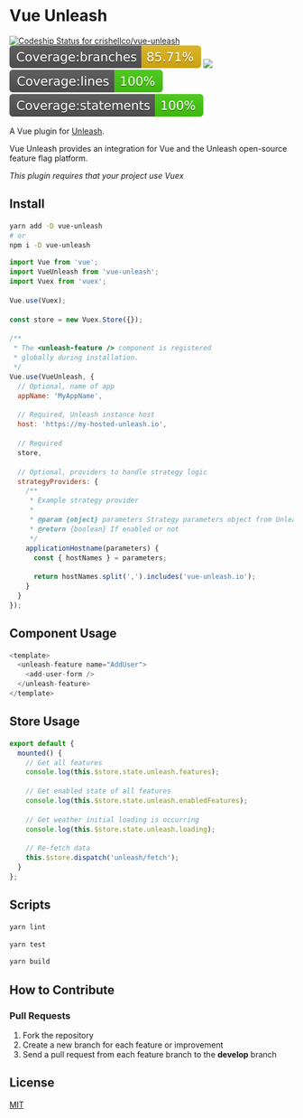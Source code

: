 # Vue Unleash

[![Codeship Status for crishellco/vue-unleash](https://app.codeship.com/projects/b9f076d0-ffc8-0137-c63e-5e5d9bf61b75/status?branch=master)](https://app.codeship.com/projects/378002)
![](badges/badge-branches.svg)
![](badges/badge-functionss.svg)
![](badges/badge-lines.svg)
![](badges/badge-statements.svg)

A Vue plugin for [Unleash](https://unleash.github.io/).

Vue Unleash provides an integration for Vue and the Unleash open-source feature flag platform.

_This plugin requires that your project use Vuex_

## Install

```bash
yarn add -D vue-unleash
# or
npm i -D vue-unleash
```

```javascript
import Vue from 'vue';
import VueUnleash from 'vue-unleash';
import Vuex from 'vuex';

Vue.use(Vuex);

const store = new Vuex.Store({});

/**
 * The <unleash-feature /> component is registered
 * globally during installation.
 */
Vue.use(VueUnleash, {
  // Optional, name of app
  appName: 'MyAppName',

  // Required, Unleash instance host
  host: 'https://my-hosted-unleash.io',

  // Required
  store,

  // Optional, providers to handle strategy logic
  strategyProviders: {
    /**
     * Example strategy provider
     *
     * @param {object} parameters Strategy parameters object from Unleash API
     * @return {boolean} If enabled or not
     */
    applicationHostname(parameters) {
      const { hostNames } = parameters;

      return hostNames.split(',').includes('vue-unleash.io');
    }
  }
});
```

## Component Usage

```javascript
<template>
  <unleash-feature name="AddUser">
    <add-user-form />
  </unleash-feature>
</template>
```

## Store Usage

```javascript
export default {
  mounted() {
    // Get all features
    console.log(this.$store.state.unleash.features);

    // Get enabled state of all features
    console.log(this.$store.state.unleash.enabledFeatures);

    // Get weather initial loading is occurring
    console.log(this.$store.state.unleash.loading);

    // Re-fetch data
    this.$store.dispatch('unleash/fetch');
  }
};
```

## Scripts

```bash
yarn lint
```

```bash
yarn test
```

```bash
yarn build
```

## How to Contribute

### Pull Requests

1. Fork the repository
2. Create a new branch for each feature or improvement
3. Send a pull request from each feature branch to the **develop** branch

## License

[MIT](http://opensource.org/licenses/MIT)
